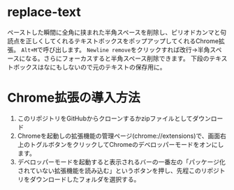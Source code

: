 # replace-text
ペーストした瞬間に全角に挟まれた半角スペースを削除し、ピリオドカンマと句読点を正しくしてくれるテキストボックスをポップアップしてくれるChrome拡張。
`Alt+M`で呼び出します。
`Newline remove`をクリックすれば改行→半角スペースになる。さらにフォーカスすると半角スペース削除できます。
下段のテキストボックスはなにもしないので元のテキストの保存用に。

# Chrome拡張の導入方法
1. このリポジトリをGitHubからクローンするかzipファイルとしてダウンロード
2. Chromeを起動しの拡張機能の管理ページ(chrome://extensions)で、画面右上のトグルボタンをクリックしてChromeのデベロッパーモードをオンにします。
3. デベロッパーモードを起動すると表示されるバーの一番左の「パッケージ化されていない拡張機能を読み込む」というボタンを押し、先程このリポジトリをダウンロードしたフォルダを選択する。
